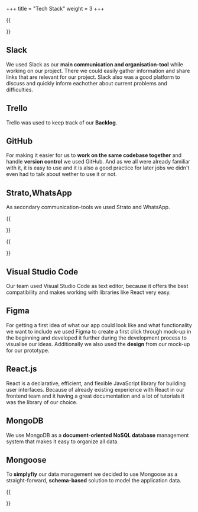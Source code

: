 +++
title = "Tech Stack"
weight = 3
+++

{{<section title="Communication, Organisation">}}
## Slack
We used Slack as our **main communication and organisation-tool** while working on our project. There we could easily gather information and share links that are relevant for our project. Slack also was a good platform to discuss and quickly inform eachother about current problems and difficulties.

## Trello
Trello was used to keep track of our **Backlog**.

## GitHub
For making it easier for us to **work on the same codebase together** and handle **version control** we used GitHub. And as we all were already familiar with it, it is easy to use and it is also a good practice for later jobs we didn't even had to talk about wether to use it or not.

## Strato,WhatsApp
As secondary communication-tools we used Strato and WhatsApp.

{{</section>}}

{{<section title="Development Tech Stack">}}

## Visual Studio Code
Our team used Visual Studio Code as text editor, because it offers the best compatibility and makes working with libraries like React very easy.

## Figma
For getting a first idea of what our app could look like and what functionality we want to include we used Figma to create a first click through mock-up in the beginning and developed it further during the development process to visualise our ideas. Additionally we also used the **design** from our mock-up for our prototype.

## React.js
React is a declarative, efficient, and flexible JavaScript library for building user interfaces. Because of already existing experience with React in our frontend team and it having a great documentation and a lot of tutorials it was the library of our choice.

## MongoDB
We use MongoDB as a **document-oriented NoSQL database** management system that makes it easy to organize all data.

## Mongoose
To **simplyfiy** our data management we decided to use Mongoose as a straight-forward, **schema-based** solution to model the application data.

{{</section>}}



